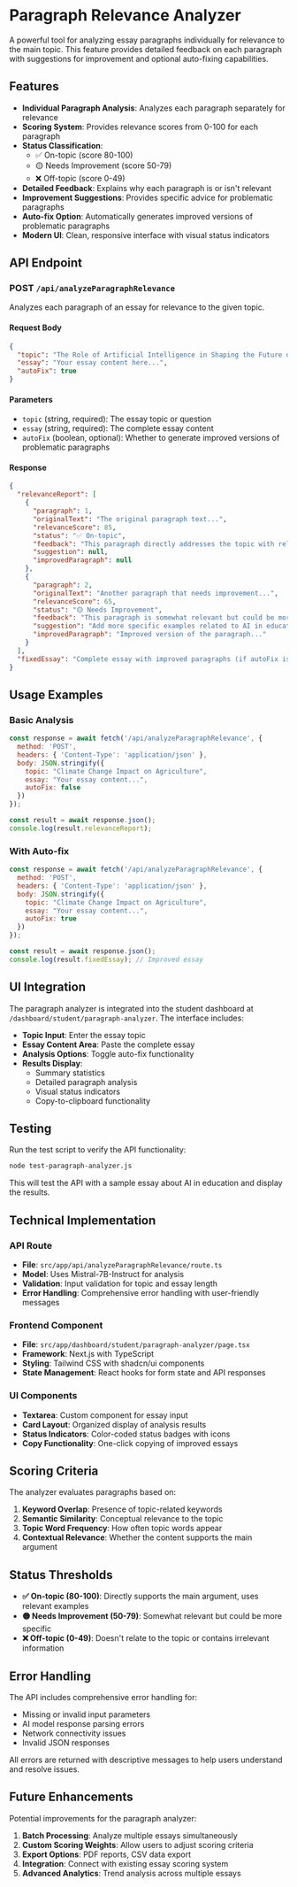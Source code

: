 # Paragraph Relevance Analyzer

A powerful tool for analyzing essay paragraphs individually for relevance to the main topic. This feature provides detailed feedback on each paragraph with suggestions for improvement and optional auto-fixing capabilities.

## Features

- **Individual Paragraph Analysis**: Analyzes each paragraph separately for relevance
- **Scoring System**: Provides relevance scores from 0-100 for each paragraph
- **Status Classification**: 
  - ✅ On-topic (score 80-100)
  - 🟡 Needs Improvement (score 50-79)
  - ❌ Off-topic (score 0-49)
- **Detailed Feedback**: Explains why each paragraph is or isn't relevant
- **Improvement Suggestions**: Provides specific advice for problematic paragraphs
- **Auto-fix Option**: Automatically generates improved versions of problematic paragraphs
- **Modern UI**: Clean, responsive interface with visual status indicators

## API Endpoint

### POST `/api/analyzeParagraphRelevance`

Analyzes each paragraph of an essay for relevance to the given topic.

#### Request Body

```json
{
  "topic": "The Role of Artificial Intelligence in Shaping the Future of Education",
  "essay": "Your essay content here...",
  "autoFix": true
}
```

#### Parameters

- `topic` (string, required): The essay topic or question
- `essay` (string, required): The complete essay content
- `autoFix` (boolean, optional): Whether to generate improved versions of problematic paragraphs

#### Response

```json
{
  "relevanceReport": [
    {
      "paragraph": 1,
      "originalText": "The original paragraph text...",
      "relevanceScore": 85,
      "status": "✅ On-topic",
      "feedback": "This paragraph directly addresses the topic with relevant examples.",
      "suggestion": null,
      "improvedParagraph": null
    },
    {
      "paragraph": 2,
      "originalText": "Another paragraph that needs improvement...",
      "relevanceScore": 65,
      "status": "🟡 Needs Improvement",
      "feedback": "This paragraph is somewhat relevant but could be more specific.",
      "suggestion": "Add more specific examples related to AI in education.",
      "improvedParagraph": "Improved version of the paragraph..."
    }
  ],
  "fixedEssay": "Complete essay with improved paragraphs (if autoFix is true)"
}
```

## Usage Examples

### Basic Analysis

```javascript
const response = await fetch('/api/analyzeParagraphRelevance', {
  method: 'POST',
  headers: { 'Content-Type': 'application/json' },
  body: JSON.stringify({
    topic: "Climate Change Impact on Agriculture",
    essay: "Your essay content...",
    autoFix: false
  })
});

const result = await response.json();
console.log(result.relevanceReport);
```

### With Auto-fix

```javascript
const response = await fetch('/api/analyzeParagraphRelevance', {
  method: 'POST',
  headers: { 'Content-Type': 'application/json' },
  body: JSON.stringify({
    topic: "Climate Change Impact on Agriculture",
    essay: "Your essay content...",
    autoFix: true
  })
});

const result = await response.json();
console.log(result.fixedEssay); // Improved essay
```

## UI Integration

The paragraph analyzer is integrated into the student dashboard at `/dashboard/student/paragraph-analyzer`. The interface includes:

- **Topic Input**: Enter the essay topic
- **Essay Content Area**: Paste the complete essay
- **Analysis Options**: Toggle auto-fix functionality
- **Results Display**: 
  - Summary statistics
  - Detailed paragraph analysis
  - Visual status indicators
  - Copy-to-clipboard functionality

## Testing

Run the test script to verify the API functionality:

```bash
node test-paragraph-analyzer.js
```

This will test the API with a sample essay about AI in education and display the results.

## Technical Implementation

### API Route
- **File**: `src/app/api/analyzeParagraphRelevance/route.ts`
- **Model**: Uses Mistral-7B-Instruct for analysis
- **Validation**: Input validation for topic and essay length
- **Error Handling**: Comprehensive error handling with user-friendly messages

### Frontend Component
- **File**: `src/app/dashboard/student/paragraph-analyzer/page.tsx`
- **Framework**: Next.js with TypeScript
- **Styling**: Tailwind CSS with shadcn/ui components
- **State Management**: React hooks for form state and API responses

### UI Components
- **Textarea**: Custom component for essay input
- **Card Layout**: Organized display of analysis results
- **Status Indicators**: Color-coded status badges with icons
- **Copy Functionality**: One-click copying of improved essays

## Scoring Criteria

The analyzer evaluates paragraphs based on:

1. **Keyword Overlap**: Presence of topic-related keywords
2. **Semantic Similarity**: Conceptual relevance to the topic
3. **Topic Word Frequency**: How often topic words appear
4. **Contextual Relevance**: Whether the content supports the main argument

## Status Thresholds

- **✅ On-topic (80-100)**: Directly supports the main argument, uses relevant examples
- **🟡 Needs Improvement (50-79)**: Somewhat relevant but could be more specific
- **❌ Off-topic (0-49)**: Doesn't relate to the topic or contains irrelevant information

## Error Handling

The API includes comprehensive error handling for:

- Missing or invalid input parameters
- AI model response parsing errors
- Network connectivity issues
- Invalid JSON responses

All errors are returned with descriptive messages to help users understand and resolve issues.

## Future Enhancements

Potential improvements for the paragraph analyzer:

1. **Batch Processing**: Analyze multiple essays simultaneously
2. **Custom Scoring Weights**: Allow users to adjust scoring criteria
3. **Export Options**: PDF reports, CSV data export
4. **Integration**: Connect with existing essay scoring system
5. **Advanced Analytics**: Trend analysis across multiple essays 